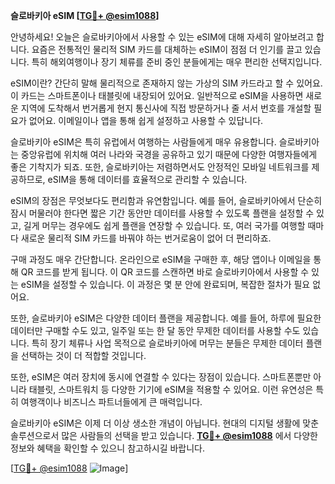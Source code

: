 **슬로바키아 eSIM [[TG💪+ @esim1088](https://t.me/s/esim1088)]**

안녕하세요! 오늘은 슬로바키아에서 사용할 수 있는 eSIM에 대해 자세히 알아보려고 합니다. 요즘은 전통적인 물리적 SIM 카드를 대체하는 eSIM이 점점 더 인기를 끌고 있습니다. 특히 해외여행이나 장기 체류를 준비 중인 분들에게는 매우 편리한 선택지입니다.

eSIM이란? 간단히 말해 물리적으로 존재하지 않는 가상의 SIM 카드라고 할 수 있어요. 이 카드는 스마트폰이나 태블릿에 내장되어 있어요. 일반적으로 eSIM을 사용하면 새로운 지역에 도착해서 번거롭게 현지 통신사에 직접 방문하거나 줄 서서 번호를 개설할 필요가 없어요. 이메일이나 앱을 통해 쉽게 설정하고 사용할 수 있답니다.

슬로바키아 eSIM은 특히 유럽에서 여행하는 사람들에게 매우 유용합니다. 슬로바키아는 중앙유럽에 위치해 여러 나라와 국경을 공유하고 있기 때문에 다양한 여행자들에게 좋은 기착지가 되죠. 또한, 슬로바키아는 저렴하면서도 안정적인 모바일 네트워크를 제공하므로, eSIM을 통해 데이터를 효율적으로 관리할 수 있습니다.

eSIM의 장점은 무엇보다도 편리함과 유연함입니다. 예를 들어, 슬로바키아에서 단순히 잠시 머물러야 한다면 짧은 기간 동안만 데이터를 사용할 수 있도록 플랜을 설정할 수 있고, 길게 머무는 경우에도 쉽게 플랜을 연장할 수 있습니다. 또, 여러 국가를 여행할 때마다 새로운 물리적 SIM 카드를 바꿔야 하는 번거로움이 없어 더 편리하죠.

구매 과정도 매우 간단합니다. 온라인으로 eSIM을 구매한 후, 해당 앱이나 이메일을 통해 QR 코드를 받게 됩니다. 이 QR 코드를 스캔하면 바로 슬로바키아에서 사용할 수 있는 eSIM을 설정할 수 있습니다. 이 과정은 몇 분 안에 완료되며, 복잡한 절차가 필요 없어요.

또한, 슬로바키아 eSIM은 다양한 데이터 플랜을 제공합니다. 예를 들어, 하루에 필요한 데이터만 구매할 수도 있고, 일주일 또는 한 달 동안 무제한 데이터를 사용할 수도 있습니다. 특히 장기 체류나 사업 목적으로 슬로바키아에 머무는 분들은 무제한 데이터 플랜을 선택하는 것이 더 적합할 것입니다.

또한, eSIM은 여러 장치에 동시에 연결할 수 있다는 장점이 있습니다. 스마트폰뿐만 아니라 태블릿, 스마트워치 등 다양한 기기에 eSIM을 적용할 수 있어요. 이런 유연성은 특히 여행객이나 비즈니스 파트너들에게 큰 매력입니다.

슬로바키아 eSIM은 이제 더 이상 생소한 개념이 아닙니다. 현대의 디지털 생활에 맞춘 솔루션으로서 많은 사람들의 선택을 받고 있습니다. **[TG💪+ @esim1088](https://t.me/s/esim1088)** 에서 다양한 정보와 혜택을 확인할 수 있으니 참고하시길 바랍니다.

[[TG💪+ @esim1088](https://t.me/s/esim1088) ![Image](https://i.postimg.cc/Y0z9fWf4/image.png)]